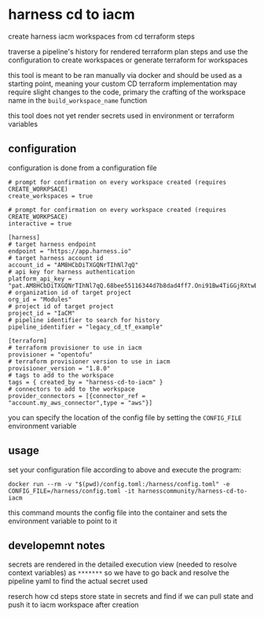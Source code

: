# harness cd to iacm

create harness iacm workspaces from cd terraform steps

traverse a pipeline's history for rendered terraform plan steps and use the configuration to create workspaces or generate terraform for workspaces

this tool is meant to be ran manually via docker and should be used as a starting point, meaning your custom CD terraform implementation may require slight changes to the code, primary the crafting of the workspace name in the `build_workspace_name` function

this tool does not yet render secrets used in environment or terraform variables

## configuration

configuration is done from a configuration file

```
# prompt for confirmation on every workspace created (requires CREATE_WORKPSACE)
create_workspaces = true

# prompt for confirmation on every workspace created (requires CREATE_WORKPSACE)
interactive = true

[harness]
# target harness endpoint
endpoint = "https://app.harness.io"
# target harness account id
account_id = "AM8HCbDiTXGQNrTIhNl7qQ"
# api key for harness authentication
platform_api_key = "pat.AM8HCbDiTXGQNrTIhNl7qQ.68bee55116344d7b8dad4ff7.Oni91Bw4TiGGjRXtwEeG"
# organization id of target project
org_id = "Modules"
# project id of target project
project_id = "IaCM"
# pipeline identifier to search for history
pipeline_identifier = "legacy_cd_tf_example"

[terraform]
# terraform provisioner to use in iacm
provisioner = "opentofu"
# terraform provisioner version to use in iacm
provisioner_version = "1.8.0"
# tags to add to the workspace
tags = { created_by = "harness-cd-to-iacm" }
# connectors to add to the workspace
provider_connectors = [{connector_ref = "account.my_aws_connector",type = "aws"}]
```

you can specify the location of the config file by setting the `CONFIG_FILE` environment variable

## usage

set your configuration file according to above and execute the program:
```shell
docker run --rm -v "$(pwd)/config.toml:/harness/config.toml" -e CONFIG_FILE=/harness/config.toml -it harnesscommunity/harness-cd-to-iacm
```
this command mounts the config file into the container and sets the environment variable to point to it

## developemnt notes

secrets are rendered in the detailed execution view (needed to resolve context variables) as `*******` so we have to go back and resolve the pipeline yaml to find the actual secret used

reserch how cd steps store state in secrets and find if we can pull state and push it to iacm workspace after creation
